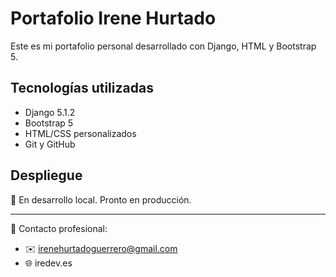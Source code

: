 # Portafolio Irene Hurtado

Este es mi portafolio personal desarrollado con Django, HTML y Bootstrap 5.

## Tecnologías utilizadas

- Django 5.1.2
- Bootstrap 5
- HTML/CSS personalizados
- Git y GitHub

## Despliegue

📌 En desarrollo local. Pronto en producción.

---

💼 Contacto profesional:
- ✉️ irenehurtadoguerrero@gmail.com
- 🌐 iredev.es
